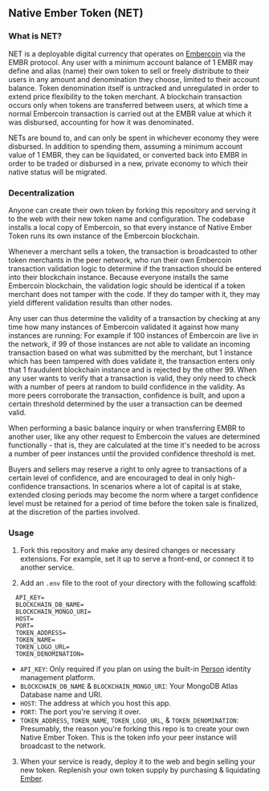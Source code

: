 ## Native Ember Token (NET)

### What is NET?

NET is a deployable digital currency that operates on [Embercoin](https://github.com/exactchange/embercoin) via the EMBR protocol. Any user with a minimum account balance of 1 EMBR may define and alias (name) their own token to sell or freely distribute to their users in any amount and denomination they choose, limited to their account balance. Token denomination itself is untracked and unregulated in order to extend price flexibility to the token merchant. A blockchain transaction occurs only when tokens are transferred between users, at which time a normal Embercoin transaction is carried out at the EMBR value at which it was disbursed, accounting for how it was denominated.

NETs are bound to, and can only be spent in whichever economy they were disbursed. In addition to spending them, assuming a minimum account value of 1 EMBR, they can be liquidated, or converted back into EMBR in order to be traded or disbursed in a new, private economy to which their native status will be migrated.

### Decentralization

Anyone can create their own token by forking this repository and serving it to the web with their new token name and configuration. The codebase installs a local copy of Embercoin, so that every instance of Native Ember Token runs its own instance of the Embercoin blockchain.

Whenever a merchant sells a token, the transaction is broadcasted to other token merchants in the peer network, who run their own Embercoin transaction validation logic to determine if the transaction should be entered into their blockchain instance. Because everyone installs the same Embercoin blockchain, the validation logic should be identical if a token merchant does not tamper with the code. If they do tamper with it, they may yield different validation results than other nodes.

Any user can thus determine the validity of a transaction by checking at any time how many instances of Embercoin validated it against how many instances are running: For example if 100 instances of Embercoin are live in the network, if 99 of those instances are not able to validate an incoming transaction based on what was submitted by the merchant, but 1 instance which has been tampered with does validate it, the transaction enters only that 1 fraudulent blockchain instance and is rejected by the other 99. When any user wants to verify that a transaction is valid, they only need to check with a number of peers at random to build confidence in the validity. As more peers corroborate the transaction, confidence is built, and upon a certain threshold determined by the user a transaction can be deemed valid.

When performing a basic balance inquiry or when transferring EMBR to another user, like any other request to Embercoin the values are determined functionally - that is, they are calculated at the time it's needed to be across a number of peer instances until the provided confidence threshold is met.

Buyers and sellers may reserve a right to only agree to transactions of a certain level of confidence, and are encouraged to deal in only high-confidence transactions. In scenarios where a lot of capital is at stake, extended closing periods may become the norm where a target confidence level must be retained for a period of time before the token sale is finalized, at the discretion of the parties involved.

### Usage

1. Fork this repository and make any desired changes or necessary extensions. For example, set it up to serve a front-end, or connect it to another service.

2. Add an `.env` file to the root of your directory with the following scaffold:


```
  API_KEY=
  BLOCKCHAIN_DB_NAME=
  BLOCKCHAIN_MONGO_URI=
  HOST=
  PORT=
  TOKEN_ADDRESS=
  TOKEN_NAME=
  TOKEN_LOGO_URL=
  TOKEN_DENOMINATION=
```

- `API_KEY`: Only required if you plan on using the built-in [Person](https://github.com/exactchange/person) identity management platform.
- `BLOCKCHAIN_DB_NAME` & `BLOCKCHAIN_MONGO_URI`: Your MongoDB Atlas Database name and URI.
- `HOST`: The address at which you host this app.
- `PORT`: The port you're serving it over.
- `TOKEN_ADDRESS`, `TOKEN_NAME`, `TOKEN_LOGO_URL`, & `TOKEN_DENOMINATION`: Presumably, the reason you're forking this repo is to create your own Native Ember Token. This is the token info your peer instance will broadcast to the network.

3. When your service is ready, deploy it to the web and begin selling your new token. Replenish your own token supply by purchasing & liquidating [Ember](https://exactchange.herokuapp.com/ember/?app=shop).
